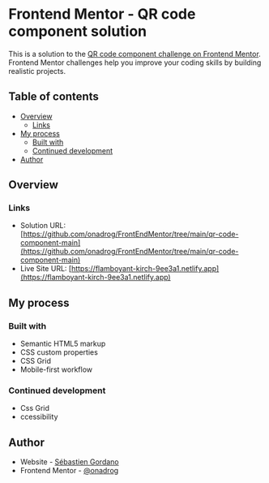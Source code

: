 # Frontend Mentor - QR code component solution

This is a solution to the [QR code component challenge on Frontend Mentor](https://www.frontendmentor.io/challenges/qr-code-component-iux_sIO_H). Frontend Mentor challenges help you improve your coding skills by building realistic projects.

## Table of contents

- [Overview](#overview)
  - [Links](#links)
- [My process](#my-process)
  - [Built with](#built-with)
  - [Continued development](#continued-development)
- [Author](#author)

## Overview

### Links

- Solution URL: [https://github.com/onadrog/FrontEndMentor/tree/main/qr-code-component-main](https://github.com/onadrog/FrontEndMentor/tree/main/qr-code-component-main)
- Live Site URL: [https://flamboyant-kirch-9ee3a1.netlify.app](https://flamboyant-kirch-9ee3a1.netlify.app)

## My process

### Built with

- Semantic HTML5 markup
- CSS custom properties
- CSS Grid
- Mobile-first workflow

### Continued development

- Css Grid
- ccessibility

## Author

- Website - [Sébastien Gordano](https://sebastiengordano.com)
- Frontend Mentor - [@onadrog](https://www.frontendmentor.io/profile/onadrog)
